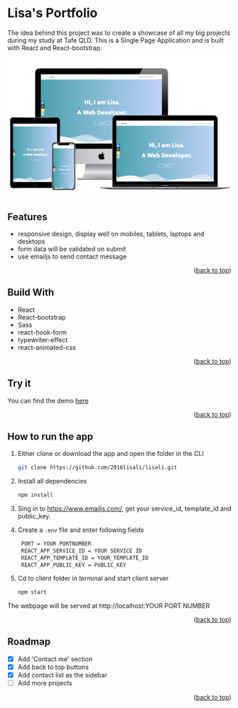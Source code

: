 # Lisa's Portfolio

The idea behind this project was to create a showcase of all my big projects during my study at Tafe QLD. This is a Single Page Application and is built with React and React-bootstrap.

![site image](https://github.com/2016lisali/lisali/blob/main/public/assets/lisas_portfolio_responsive.jpg)

## Features

- responsive design, display well on mobiles, tablets, laptops and desktops
- form data will be validated on submit
- use emailjs to send contact message

<p align="right">(<a href="#top">back to top</a>)</p>

## Build With

- React
- React-bootstrap
- Sass
- react-hook-form
- typewriter-effect
- react-animated-css

<p align="right">(<a href="#top">back to top</a>)</p>

## Try it

You can find the demo [here](https://wonderlisa.netlify.app/)

<p align="right">(<a href="#top">back to top</a>)</p>

## How to run the app

1. Either clone or download the app and open the folder in the CLI

   ```sh
   git clone https://github.com/2016lisali/lisali.git
   ```

2. Install all dependencies
   ```sh
   npm install
   ```
3. Sing in to https://www.emailjs.com/, get your service_id, template_id and public_key.
4. Create a `.env` file and enter following fields
   ```env
    PORT = YOUR PORTNUMBER
    REACT_APP_SERVICE_ID = YOUR SERVICE ID
    REACT_APP_TEMPLATE_ID = YOUR_TEMPLATE_ID
    REACT_APP_PUBLIC_KEY = PUBLIC_KEY
   ```
5. Cd to client folder in terminal and start client server
   ```sh
   npm start
   ```

The webpage will be served at http://localhost:YOUR PORT NUMBER

<p align="right">(<a href="#top">back to top</a>)</p>

## Roadmap

- [x] Add 'Contact me' section
- [x] Add back to top buttons
- [x] Add contact list as the sidebar
- [ ] Add more projects

<p align="right">(<a href="#top">back to top</a>)</p>
